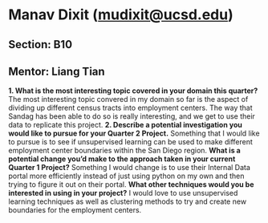 # Manav Dixit (mudixit@ucsd.edu)
## Section: B10
## Mentor: Liang Tian

**1. What is the most interesting topic covered in your domain this quarter?**
The most interesting topic convered in my domain so far is the aspect of dividing up different census tracts into employment centers. The way that Sandag has been able to do so is really interesting, and we get to use their data to replicate this project.
**2. Describe a potential investigation you would like to pursue for your Quarter 2 Project.**
Something that I would like to pursue is to see if unsupervised learning can be used to make different employment center boundaries within the San Diego region.
**What is a potential change you’d make to the approach taken in your current Quarter 1 Project?**
Something I would change is to use their Internal Data portal more efficiently instead of just using python on my own and then trying to figure it out on their portal.
**What other techniques would you be interested in using in your project?**
I would love to use unsupervised learning techniques as well as clustering methods to try and create new boundaries for the employment centers. 
